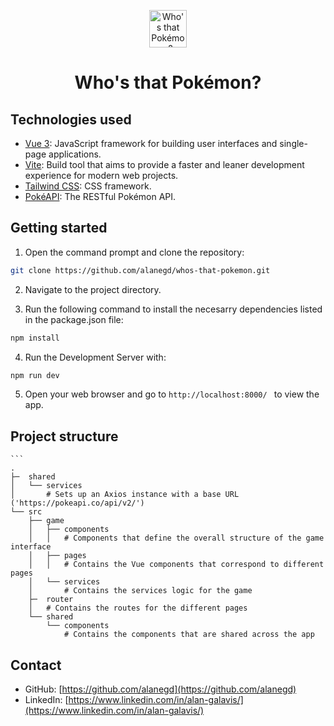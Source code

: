 <p align="center">
  <a>
    <img alt="Who's that Pokémon?" src="public/favicon.ico" width="60" />
  </a>
</p>

<h1 align="center">
  Who's that Pokémon?
</h1>


## Technologies used

- [Vue 3](https://v3.vuejs.org/): JavaScript framework for building user interfaces and single-page applications.
- [Vite](https://vitejs.dev/): Build tool that aims to provide a faster and leaner development experience for modern web projects.
- [Tailwind CSS](https://tailwindcss.com/): CSS framework.
- [PokéAPI](https://pokeapi.co/): The RESTful Pokémon API.

## Getting started

1. Open the command prompt and clone the repository:
```sh
git clone https://github.com/alanegd/whos-that-pokemon.git
```

2. Navigate to the project directory.

3. Run the following command to install the necesarry dependencies listed in the package.json file:
```sh
npm install
```

4. Run the Development Server with:
```sh
npm run dev
```

5. Open your web browser and go to `http://localhost:8000/ ` to view the app.

## Project structure

    ```
    .
    ├─  shared
    │   └── services
    │       # Sets up an Axios instance with a base URL ('https://pokeapi.co/api/v2/')
    └── src
        ├── game
        │   ├── components
        │   │   # Components that define the overall structure of the game interface
        │   ├── pages
        │   │   # Contains the Vue components that correspond to different pages
        │   └── services
        │       # Contains the services logic for the game
        ├─  router
        │   # Contains the routes for the different pages
        └── shared
            └── components
                # Contains the components that are shared across the app


## Contact
* GitHub: [https://github.com/alanegd](https://github.com/alanegd)
* LinkedIn: [https://www.linkedin.com/in/alan-galavis/](https://www.linkedin.com/in/alan-galavis/)